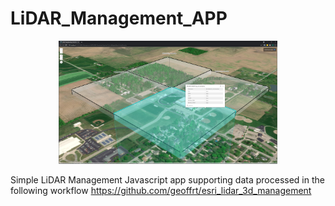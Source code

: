 # LiDAR_Management_APP

<p align="center">
  <img src="app_image_sample.jpg" width="350" title="app">
</p>

Simple LiDAR Management Javascript app supporting data processed in the following workflow https://github.com/geoffrt/esri_lidar_3d_management
